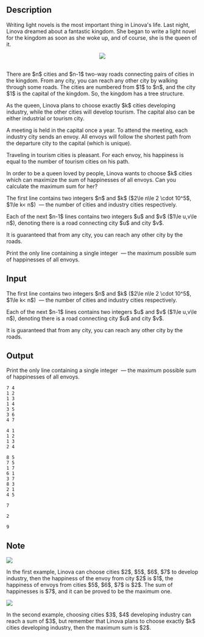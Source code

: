 ## Description

<div><p>Writing light novels is the most important thing in Linova's life. Last night, Linova dreamed about a fantastic kingdom. She began to write a light novel for the kingdom as soon as she woke up, and of course, she is the queen of it.</p><center><img class="tex-graphics" src="file://MlK1ZW76.png" style="max-width: 100.0%;max-height: 100.0%;"></center>&nbsp;<p>There are $n$ cities and $n-1$ two-way roads connecting pairs of cities in the kingdom. From any city, you can reach any other city by walking through some roads. The cities are numbered from $1$ to $n$, and the city $1$ is the capital of the kingdom. So, the kingdom has a tree structure.</p><p>As the queen, Linova plans to choose <span class="tex-font-style-bf">exactly</span> $k$ cities developing industry, while the other cities will develop tourism. The capital also can be either industrial or tourism city.</p><p>A meeting is held in the capital once a year. To attend the meeting, each <span class="tex-font-style-bf">industry city</span> sends an envoy. All envoys will follow the shortest path from the departure city to the capital (which is unique).</p><p>Traveling in tourism cities is pleasant. For each envoy, his <span class="tex-font-style-it">happiness</span> is equal to the number of <span class="tex-font-style-bf">tourism cities</span> on his path.</p><p>In order to be a queen loved by people, Linova wants to choose $k$ cities which can maximize the sum of <span class="tex-font-style-it">happinesses</span> of all envoys. Can you calculate the maximum sum for her?</p></div><div class="input-specification"><p>The first line contains two integers $n$ and $k$ ($2\le n\le 2 \cdot 10^5$, $1\le k&lt; n$) &nbsp;— the number of cities and industry cities respectively.</p><p>Each of the next $n-1$ lines contains two integers $u$ and $v$ ($1\le u,v\le n$), denoting there is a road connecting city $u$ and city $v$.</p><p>It is guaranteed that from any city, you can reach any other city by the roads.</p></div><div class="output-specification"><p>Print the only line containing a single integer &nbsp;— the maximum possible sum of <span class="tex-font-style-it">happinesses</span> of all envoys.</p></div>

## Input

<p>The first line contains two integers $n$ and $k$ ($2\le n\le 2 \cdot 10^5$, $1\le k&lt; n$) &nbsp;— the number of cities and industry cities respectively.</p><p>Each of the next $n-1$ lines contains two integers $u$ and $v$ ($1\le u,v\le n$), denoting there is a road connecting city $u$ and city $v$.</p><p>It is guaranteed that from any city, you can reach any other city by the roads.</p>

## Output

<p>Print the only line containing a single integer &nbsp;— the maximum possible sum of <span class="tex-font-style-it">happinesses</span> of all envoys.</p>





```input1
7 4
1 2
1 3
1 4
3 5
3 6
4 7
```




```input2
4 1
1 2
1 3
2 4
```




```input3
8 5
7 5
1 7
6 1
3 7
8 3
2 1
4 5
```




```output1
7
```




```output2
2
```




```output3
9
```



## Note

<p><img class="tex-graphics" src="file://IiqlW62e.png" style="max-width: 100.0%;max-height: 100.0%;"></p><p>In the first example, Linova can choose cities $2$, $5$, $6$, $7$ to develop industry, then the <span class="tex-font-style-it">happiness</span> of the envoy from city $2$ is $1$, the <span class="tex-font-style-it">happiness</span> of envoys from cities $5$, $6$, $7$ is $2$. The sum of <span class="tex-font-style-it">happinesses</span> is $7$, and it can be proved to be the maximum one.</p><p><img class="tex-graphics" src="file://dZpGoxkm.png" style="max-width: 100.0%;max-height: 100.0%;"></p><p>In the second example, choosing cities $3$, $4$ developing industry can reach a sum of $3$, but remember that Linova plans to choose <span class="tex-font-style-bf">exactly</span> $k$ cities developing industry, then the maximum sum is $2$.</p>
